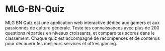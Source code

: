 # MLG-BN-Quiz
MLG BN Quiz est une application web interactive dédiée aux gamers et aux passionnés de culture générale. Teste tes connaissances avec plus de 200 questions réparties en niveaux croissants, et compare tes scores dans le classement. Chaque quiz est accompagné de récompenses et de contenus pour découvrir les meilleurs services et offres gaming.

